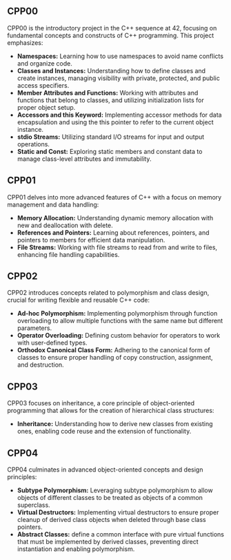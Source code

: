## CPP00
CPP00 is the introductory project in the C++ sequence at 42, focusing on fundamental concepts and constructs of C++ programming. This project emphasizes:

- **Namespaces:** Learning how to use namespaces to avoid name conflicts and organize code.
- **Classes and Instances:** Understanding how to define classes and create instances, managing visibility with private, protected, and public access specifiers.
- **Member Attributes and Functions:** Working with attributes and functions that belong to classes, and utilizing initialization lists for proper object setup.
- **Accessors and this Keyword:** Implementing accessor methods for data encapsulation and using the this pointer to refer to the current object instance.
- **stdio Streams:** Utilizing standard I/O streams for input and output operations.
- **Static and Const:** Exploring static members and constant data to manage class-level attributes and immutability.

## CPP01
CPP01 delves into more advanced features of C++ with a focus on memory management and data handling:

- **Memory Allocation:** Understanding dynamic memory allocation with new and deallocation with delete.
- **References and Pointers:** Learning about references, pointers, and pointers to members for efficient data manipulation.
- **File Streams:** Working with file streams to read from and write to files, enhancing file handling capabilities.

## CPP02
CPP02 introduces concepts related to polymorphism and class design, crucial for writing flexible and reusable C++ code:

- **Ad-hoc Polymorphism:** Implementing polymorphism through function overloading to allow multiple functions with the same name but different parameters.
- **Operator Overloading:** Defining custom behavior for operators to work with user-defined types.
- **Orthodox Canonical Class Form:** Adhering to the canonical form of classes to ensure proper handling of copy construction, assignment, and destruction.

## CPP03
CPP03 focuses on inheritance, a core principle of object-oriented programming that allows for the creation of hierarchical class structures:

- **Inheritance:** Understanding how to derive new classes from existing ones, enabling code reuse and the extension of functionality.

## CPP04
CPP04 culminates in advanced object-oriented concepts and design principles:

- **Subtype Polymorphism:** Leveraging subtype polymorphism to allow objects of different classes to be treated as objects of a common superclass.
- **Virtual Destructors:** Implementing virtual destructors to ensure proper cleanup of derived class objects when deleted through base class pointers.
- **Abstract Classes:** define a common interface with pure virtual functions that must be implemented by derived classes, preventing direct instantiation and enabling polymorphism.
